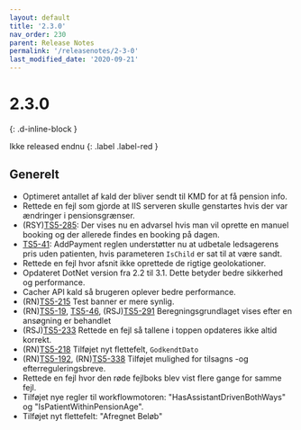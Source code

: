 ```yaml
---
layout: default
title: '2.3.0'
nav_order: 230
parent: Release Notes
permalink: '/releasenotes/2-3-0'
last_modified_date: '2020-09-21'
---
```


# 2.3.0
{: .d-inline-block }

Ikke released endnu
{: .label .label-red }

## Generelt

- Optimeret antallet af kald der bliver sendt til KMD for at få pension info.
- Rettede en fejl som gjorde at IIS serveren skulle genstartes hvis der var ændringer i pensionsgrænser.
- (RSY)[TS5-285](https://sd.trifork.com/projects/TS5/queues/custom/95/TS5-285): Der vises nu en advarsel hvis man vil oprette en manuel booking og der allerede findes en booking på dagen.
- [TS5-41](https://sd.trifork.com/projects/TS5/queues/custom/95/TS5-41): AddPayment reglen understøtter nu at udbetale ledsagerens pris uden patienten, hvis parameteren `IsChild` er sat til at være sandt.
- Rettede en fejl hvor afsnit ikke oprettede de rigtige geolokationer.
- Opdateret DotNet version fra 2.2 til 3.1. Dette betyder bedre sikkerhed og performance.
- Cacher API kald så brugeren oplever bedre performance.
- (RN)[TS5-215](https://sd.trifork.com/browse/TS5-215) Test banner er mere synlig.
- (RN)[TS5-19](https://sd.trifork.com/browse/TS5-19), [TS5-46](https://sd.trifork.com/browse/TS5-46), (RSJ)[TS5-291](https://sd.trifork.com/browse/TS5-291) Beregningsgrundlaget vises efter en ansøgning er behandlet
- (RSJ)[TS5-233](https://sd.trifork.com/browse/TS5-233) Rettede en fejl så tallene i toppen opdateres ikke altid korrekt.
- (RN)[TS5-218](https://sd.trifork.com/browse/TS5-218) Tilføjet nyt flettefelt, `GodkendtDato`
- (RN)[TS5-192](https://sd.trifork.com/browse/TS5-192), (RN)[TS5-338](https://sd.trifork.com/browse/TS5-338) Tilføjet mulighed for tilsagns -og efterreguleringsbreve.
- Rettede en fejl hvor den røde fejlboks blev vist flere gange for samme fejl.
- Tilføjet nye regler til workflowmotoren: "HasAssistantDrivenBothWays" og "IsPatientWithinPensionAge".
- Tilføjet nyt flettefelt: "Afregnet Beløb"